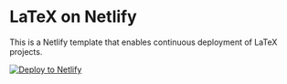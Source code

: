 # LaTeX on Netlify

This is a Netlify template that enables continuous deployment of LaTeX projects.

[![Deploy to Netlify](https://www.netlify.com/img/deploy/button.svg)](https://app.netlify.com/start/deploy?repository=https://github.com/frangio/netlify-latex)
